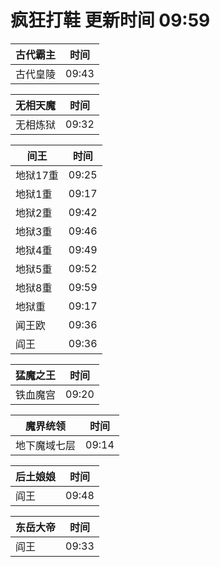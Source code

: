 # 疯狂打鞋 更新时间 09:59

| 古代霸主   | 时间    |
|--------|-------|
| 古代皇陵 | 09:43 |

| 无相天魔   | 时间    |
|--------|-------|
| 无相炼狱 | 09:32 |

| 间王   | 时间    |
|--------|-------|
| 地狱17重 | 09:25 |
| 地狱1重 | 09:17 |
| 地狱2重 | 09:42 |
| 地狱3重 | 09:46 |
| 地狱4重 | 09:49 |
| 地狱5重 | 09:52 |
| 地狱8重 | 09:59 |
| 地狱重 | 09:17 |
| 闻王欧 | 09:36 |
| 阎王 | 09:36 |

| 猛魔之王   | 时间    |
|--------|-------|
| 铁血魔宫 | 09:20 |

| 魔界统领   | 时间    |
|--------|-------|
| 地下魔域七层 | 09:14 |

| 后土娘娘   | 时间    |
|--------|-------|
| 阎王 | 09:48 |

| 东岳大帝   | 时间    |
|--------|-------|
| 阎王 | 09:33 |